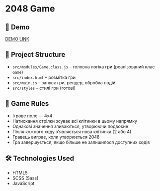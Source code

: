 # 2048 Game



## 🔗 Demo

[DEMO LINK](https://vladkugot.github.io/page_2048/)

## 📁 Project Structure

- `src/modules/Game.class.js` – головна логіка гри (реалізований клас `Game`)
- `src/index.html` – розмітка гри
- `src/main.js` – запуск гри, рендер, обробка подій
- `src/styles` – стилі гри (готові)

## 🧠 Game Rules

- Ігрове поле — 4x4
- Натискання стрілки зсуває всі клітинки в цьому напрямку
- Однакові значення зливаються, утворюючи подвоєне
- Після кожного ходу з'являється нова клітинка (2 або 4)
- Гравець виграє, коли утворюється 2048
- Гра завершується, якщо більше не залишилося доступних ходів

## 🛠 Technologies Used  
- HTML5  
- SCSS (Sass)  
- JavaScript
